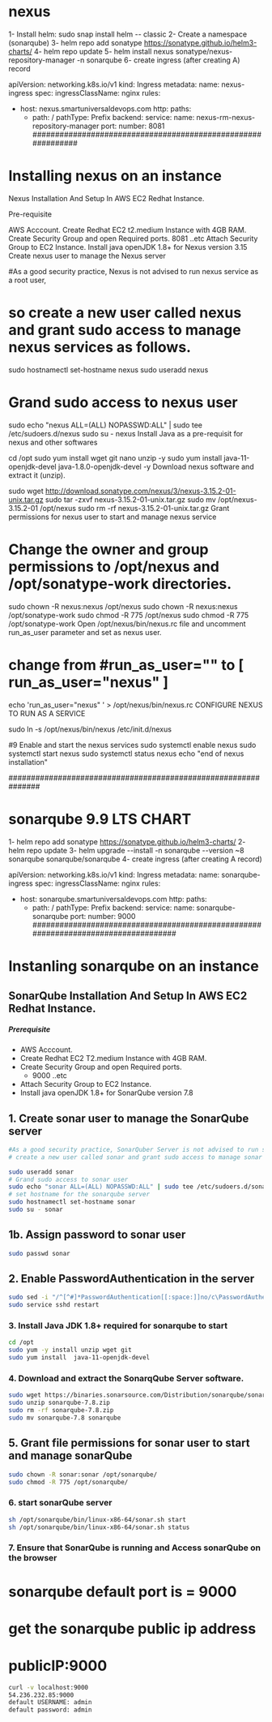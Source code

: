 # nexus
1- Install helm: sudo snap install helm -- classic
2- Create a namespace (sonarqube)
3- helm repo add sonatype https://sonatype.github.io/helm3-charts/
4- helm repo update
5- helm install nexus sonatype/nexus-repository-manager -n sonarqube
6- create ingress (after creating A) record


apiVersion: networking.k8s.io/v1
kind: Ingress
metadata:
  name: nexus-ingress 
spec:
  ingressClassName: nginx
  rules:
  - host: nexus.smartuniversaldevops.com
    http:
      paths:
      - path: /
        pathType: Prefix
        backend:
          service:
            name: nexus-rm-nexus-repository-manager
            port:
              number: 8081
  #############################################################
  # Installing nexus on an instance

Nexus Installation And Setup In AWS EC2 Redhat Instance.

Pre-requisite

AWS Acccount.
Create Redhat EC2 t2.medium Instance with 4GB RAM.
Create Security Group and open Required ports.
8081 ..etc
Attach Security Group to EC2 Instance.
Install java openJDK 1.8+ for Nexus version 3.15
Create nexus user to manage the Nexus server

#As a good security practice, Nexus is not advised to run nexus service as a root user, 
# so create a new user called nexus and grant sudo access to manage nexus services as follows. 
sudo hostnamectl set-hostname nexus
sudo useradd nexus
# Grand sudo access to nexus user
sudo echo "nexus ALL=(ALL) NOPASSWD:ALL" | sudo tee /etc/sudoers.d/nexus
sudo su - nexus
Install Java as a pre-requisit for nexus and other softwares

cd /opt
sudo yum install wget git nano unzip -y
sudo yum install java-11-openjdk-devel java-1.8.0-openjdk-devel -y
Download nexus software and extract it (unzip).

sudo wget http://download.sonatype.com/nexus/3/nexus-3.15.2-01-unix.tar.gz 
sudo tar -zxvf nexus-3.15.2-01-unix.tar.gz
sudo mv /opt/nexus-3.15.2-01 /opt/nexus
sudo rm -rf nexus-3.15.2-01-unix.tar.gz
Grant permissions for nexus user to start and manage nexus service

# Change the owner and group permissions to /opt/nexus and /opt/sonatype-work directories.
sudo chown -R nexus:nexus /opt/nexus
sudo chown -R nexus:nexus /opt/sonatype-work
sudo chmod -R 775 /opt/nexus
sudo chmod -R 775 /opt/sonatype-work
Open /opt/nexus/bin/nexus.rc file and uncomment run_as_user parameter and set as nexus user.

# change from #run_as_user="" to [ run_as_user="nexus" ]

echo  'run_as_user="nexus" ' > /opt/nexus/bin/nexus.rc
CONFIGURE NEXUS TO RUN AS A SERVICE

sudo ln -s /opt/nexus/bin/nexus /etc/init.d/nexus

#9 Enable and start the nexus services
sudo systemctl enable nexus
sudo systemctl start nexus
sudo systemctl status nexus
echo "end of nexus installation"
  
  ###############################################################
  # sonarqube 9.9 LTS CHART
1- helm repo add sonatype https://sonatype.github.io/helm3-charts/ 
2- helm repo update
3- helm upgrade --install -n sonarqube --version ~8 sonarqube sonarqube/sonarqube
4- create ingress (after creating A record)

apiVersion: networking.k8s.io/v1
kind: Ingress
metadata:
  name: sonarqube-ingress 
spec:
  ingressClassName: nginx
  rules:
  - host: sonarqube.smartuniversaldevops.com
    http:
      paths:
      - path: /
        pathType: Prefix
        backend:
          service:
            name: sonarqube-sonarqube
            port:
              number: 9000
  ###################################################################################
# Instanling sonarqube on an instance
## SonarQube Installation And Setup In AWS EC2 Redhat Instance.
##### Prerequisite
+ AWS Acccount.
+ Create Redhat EC2 T2.medium Instance with 4GB RAM.
+ Create Security Group and open Required ports.
   + 9000 ..etc
+ Attach Security Group to EC2 Instance.
+ Install java openJDK 1.8+ for SonarQube version 7.8

## 1. Create sonar user to manage the SonarQube server
```sh
#As a good security practice, SonarQuber Server is not advised to run sonar service as a root user, 
# create a new user called sonar and grant sudo access to manage sonar services as follows

sudo useradd sonar
# Grand sudo access to sonar user
sudo echo "sonar ALL=(ALL) NOPASSWD:ALL" | sudo tee /etc/sudoers.d/sonar
# set hostname for the sonarqube server
sudo hostnamectl set-hostname sonar 
sudo su - sonar
```
## 1b. Assign password to sonar user
```sh
sudo passwd sonar
```
## 2. Enable PasswordAuthentication in the server
```sh
sudo sed -i "/^[^#]*PasswordAuthentication[[:space:]]no/c\PasswordAuthentication yes" /etc/ssh/sshd_config
sudo service sshd restart
```
### 3. Install Java JDK 1.8+ required for sonarqube to start

``` sh
cd /opt
sudo yum -y install unzip wget git
sudo yum install  java-11-openjdk-devel
```
### 4. Download and extract the SonarqQube Server software.
```sh
sudo wget https://binaries.sonarsource.com/Distribution/sonarqube/sonarqube-7.8.zip
sudo unzip sonarqube-7.8.zip
sudo rm -rf sonarqube-7.8.zip
sudo mv sonarqube-7.8 sonarqube
```

## 5. Grant file permissions for sonar user to start and manage sonarQube
```sh
sudo chown -R sonar:sonar /opt/sonarqube/
sudo chmod -R 775 /opt/sonarqube/
```
### 6. start sonarQube server
```sh
sh /opt/sonarqube/bin/linux-x86-64/sonar.sh start 
sh /opt/sonarqube/bin/linux-x86-64/sonar.sh status
```

### 7. Ensure that SonarQube is running and Access sonarQube on the browser
# sonarqube default port is = 9000
# get the sonarqube public ip address 
# publicIP:9000
```sh
curl -v localhost:9000
54.236.232.85:9000
default USERNAME: admin
default password: admin
```
